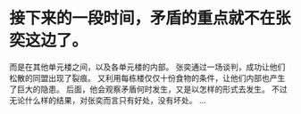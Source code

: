 # 接下来的一段时间，矛盾的重点就不在张奕这边了。
而是在其他单元楼之间，以及各单元楼的内部。
张奕通过一场谈判，成功让他们松散的同盟出现了裂痕。
又利用每栋楼仅仅十份食物的条件，让他们内部也产生了巨大的隐患。
后面，他会观察矛盾何时发生，又是以怎样的形式去发生。
不过无论什么样的结果，对张奕而言只有好处，没有坏处。
...


